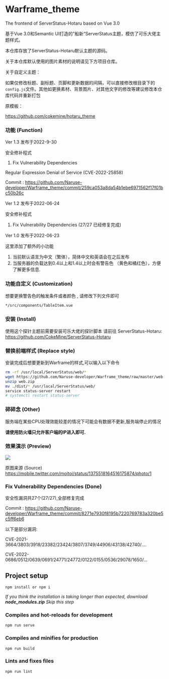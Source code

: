 # Warframe_theme

The frontend of ServerStatus-Hotaru based on Vue 3.0

基于Vue 3.0和Semantic UI打造的”船新“ServerStatus主题，模仿了可乐大佬主题样式。

本仓库存放了ServerStatus-Hotaru默认主题的源码。

关于本仓库默认使用的图片素材的说明请见下方项目仓库。

关于自定义主题：

如果仅修改标题、副标题、页脚和更新数据的间隔，可以直接修改根目录下的`config.js`文件。其他如更换素材、背景图片、对其他文字的修改等建议修改本仓库代码并重新打包

原模板：

https://github.com/cokemine/hotaru_theme

### 功能 (Function)

Ver 1.3 发布于2022-9-30

安全修补程式

1. Fix Vulnerability Dependencies

Regular Expression Denial of Service (CVE-2022-25858)

Commit : https://github.com/Naruse-developer/Warframe_theme/commit/259ca053a8da54b1ebe6971562f17f01bc50b26c

Ver 1.2 发布于2022-06-24

安全修补程式

1. Fix Vulnerability Dependencies  (27/27 已经修复完成)

Ver 1.0 发布于2022-06-23

这里添加了额外的小功能

1. 当前默认语言为中文（繁体），简体中文和英语会在之后发布
2. 当服务器的负载达到0.4以上和1.4以上时会有警告色 （黄色和橘红色），方便了解更多信息.

### 功能自定义 (Customization)

想要更换警告色的触发条件或者颜色 , 请修改下列文件即可

```bash
*/src/components/TableItem.vue
```

### 安装 (Install)

使用这个探针主题前需要安装可乐大佬的探针脚本
请前往 ServerStatus-Hotaru: https://github.com/CokeMine/ServerStatus-Hotaru

### 替换前端样式 (Replace style)

安装完成后想要更新到Warframe的样式,可以输入以下命令

```bash
rm -rf /usr/local/ServerStatus/web/*
wget https://github.com/Naruse-developer/Warframe_theme/raw/master/web.zip
unzip web.zip
mv ./dist/* /usr/local/ServerStatus/web/
service status-server restart
# systemctl restart status-server
```

### 碎碎念 (Other)

服务端在某些CPU处理效能较差的情况下可能会有数据不更新,服务端停止的情况

**请使用防火墙只允许客户端的IP进入即可.**

### 效果演示 (Preview)

![](https://github.com/Naruse-developer/Warframe_theme/blob/master/demo/demo.png)

原图来源 (Source)
https://mobile.twitter.com/moitoi/status/1375518164516175874/photo/1

### Fix Vulnerability Dependencies (Done)

安全性漏洞共27个(27/27),全部修复完成

Commit : https://github.com/Naruse-developer/Warframe_theme/commit/8271e7930f8195b7220769783a320be5c5ff6eb6

以下是部分漏洞:

CVE-2021-3664/3803/3918/23382/23424/3807/3749/44906/43138/42740/....

CVE-2022-0686/0512/0639/0691/24771/24772/0122/0155/0536/29078/1650/...

## Project setup
```
npm install or npm i
```

*If you think the installation is taking longer than expected, download **node_modules.zip** Skip this step*

### Compiles and hot-reloads for development
```
npm run serve
```

### Compiles and minifies for production
```
npm run build
```

### Lints and fixes files
```
npm run lint
```
